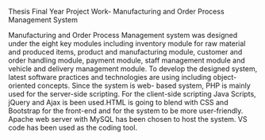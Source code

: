 Thesis Final Year Project Work- Manufacturing and Order Process Management System

Manufacturing and Order Process Management system was designed under the eight key modules including inventory module for raw material and produced items,
product and manufacturing module, customer and order handling module, payment module, staff management module and vehicle and delivery management module.
To develop the designed system, latest software practices and technologies are using including object- oriented concepts. Since the system is web- based system, 
PHP is mainly used for the server-side scripting. For the client-side scripting Java Scripts, jQuery and Ajax is been used.HTML is going to blend with CSS and Bootstrap
for the front-end and for the system to be more user-friendly. Apache web server with MySQL has been chosen to host the system. VS code has been used as the coding tool.


